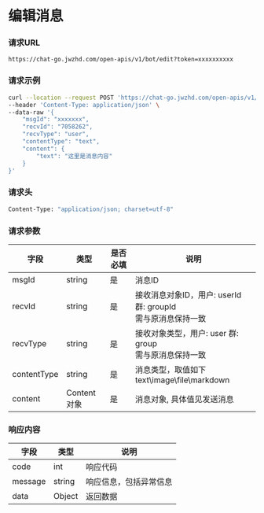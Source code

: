 # 编辑消息

### 请求URL

`https://chat-go.jwzhd.com/open-apis/v1/bot/edit?token=xxxxxxxxxx`

### 请求示例

```bash
curl --location --request POST 'https://chat-go.jwzhd.com/open-apis/v1/bot/edit?token=xxxxxxxxxx' \
--header 'Content-Type: application/json' \
--data-raw '{
    "msgId": "xxxxxxx",
    "recvId": "7058262",
    "recvType": "user",
    "contentType": "text",
    "content": {
        "text": "这里是消息内容"
    }
}'
```

### 请求头

```bash
Content-Type: "application/json; charset=utf-8"
```

### 请求参数

| 字段        | 类型        | 是否必填 | 说明                                                            |
| ----------- | ----------- | -------- | --------------------------------------------------------------- |
| msgId       | string      | 是       | 消息ID                                                          |
| recvId      | string      | 是       | 接收消息对象ID，用户: userId 群: groupId<br/>需与原消息保持一致 |
| recvType    | string      | 是       | 接收对象类型，用户: user 群: group<br/>需与原消息保持一致       |
| contentType | string      | 是       | 消息类型，取值如下<br/>text\\image\\file\\markdown              |
| content     | Content对象 | 是       | 消息对象, 具体值见发送消息                                      |

### 响应内容

| 字段    | 类型   | 说明                   |
| ------- | ------ | ---------------------- |
| code    | int    | 响应代码               |
| message | string | 响应信息，包括异常信息 |
| data    | Object | 返回数据               |
